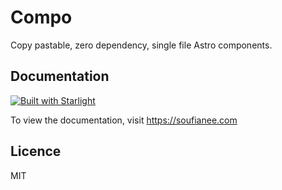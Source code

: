 # Compo

Copy pastable, zero dependency, single file Astro components.

## Documentation

[![Built with Starlight](https://astro.badg.es/v2/built-with-starlight/tiny.svg)](https://starlight.astro.build)

To view the documentation, visit https://soufianee.com

## Licence

MIT
